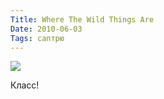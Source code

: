 ```yaml
---
Title: Where The Wild Things Are
Date: 2010-06-03
Tags: саптрю
---
```


<div class="text"><p><img src="http://dl.dropbox.com/u/140528/site/where-the-wild-things-are.jpg" /></p>
<p>Класс!</p></div>